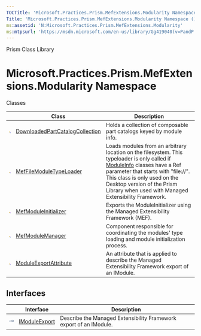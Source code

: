 ```yaml
---
TOCTitle: 'Microsoft.Practices.Prism.MefExtensions.Modularity Namespace'
Title: 'Microsoft.Practices.Prism.MefExtensions.Modularity Namespace ()'
ms:assetid: 'N:Microsoft.Practices.Prism.MefExtensions.Modularity'
ms:mtpsurl: 'https://msdn.microsoft.com/en-us/library/Gg419040(v=PandP.50)'
---
```


Prism Class Library

# Microsoft.Practices.Prism.MefExtensions.Modularity Namespace

Classes

<span id="classToggle"></span>
<table>

<thead>
<tr class="header">
<th> </th>
<th>Class</th>
<th>Description</th>
</tr>
</thead>
<tbody>
<tr class="odd">
<td><img src="images/public-class.gif" title="Public class" /></td>
<td><a href="https://msdn.microsoft.com/en-us/library/microsoft.practices.prism.mefextensions.modularity.downloadedpartcatalogcollection(v=pandp.50)">DownloadedPartCatalogCollection</a></td>
<td><div class="summary">
Holds a collection of composable part catalogs keyed by module info.
</div></td>
</tr>
<tr class="even">
<td><img src="images/public-class.gif" title="Public class" /></td>
<td><a href="https://msdn.microsoft.com/en-us/library/microsoft.practices.prism.mefextensions.modularity.meffilemoduletypeloader(v=pandp.50)">MefFileModuleTypeLoader</a></td>
<td><div class="summary">
Loads modules from an arbitrary location on the filesystem. This typeloader is only called if <a href="https://msdn.microsoft.com/en-us/library/microsoft.practices.prism.mefextensions.modularity.mefmoduleinitializer(v=pandp.50)">ModuleInfo</a> classes have a Ref parameter that starts with &quot;file://&quot;. This class is only used on the Desktop version of the Prism Library when used with Managed Extensibility Framework.
</div></td>
</tr>
<tr class="odd">
<td><img src="images/public-class.gif" title="Public class" /></td>
<td><a href="https://msdn.microsoft.com/en-us/library/microsoft.practices.prism.mefextensions.modularity.mefmoduleinitializer(v=pandp.50)">MefModuleInitializer</a></td>
<td><div class="summary">
Exports the ModuleInitializer using the Managed Extensibility Framework (MEF).
</div></td>
</tr>
<tr class="even">
<td><img src="images/public-class.gif" title="Public class" /></td>
<td><a href="https://msdn.microsoft.com/en-us/library/microsoft.practices.prism.mefextensions.modularity.mefmodulemanager(v=pandp.50)">MefModuleManager</a></td>
<td><div class="summary">
Component responsible for coordinating the modules' type loading and module initialization process.
</div></td>
</tr>
<tr class="odd">
<td><img src="images/public-class.gif" title="Public class" /></td>
<td><a href="https://msdn.microsoft.com/en-us/library/microsoft.practices.prism.mefextensions.modularity.moduleexportattribute(v=pandp.50)">ModuleExportAttribute</a></td>
<td><div class="summary">
An attribute that is applied to describe the Managed Extensibility Framework export of an IModule.
</div></td>
</tr>
</tbody>
</table>

Interfaces
----------

<span id="interfaceToggle"></span>
<table>

<thead>
<tr class="header">
<th> </th>
<th>Interface</th>
<th>Description</th>
</tr>
</thead>
<tbody>
<tr class="odd">
<td><img src="images/public-interface.gif" title="Public interface" /></td>
<td><a href="https://msdn.microsoft.com/en-us/library/microsoft.practices.prism.mefextensions.modularity.imoduleexport(v=pandp.50)">IModuleExport</a></td>
<td><div class="summary">
Describe the Managed Extensibility Framework export of an IModule.
</div></td>
</tr>
</tbody>
</table>
